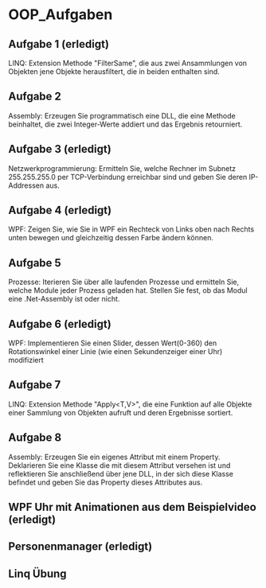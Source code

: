 # OOP_Aufgaben

## Aufgabe 1 (erledigt)
LINQ: Extension Methode "FilterSame<T>", die aus zwei Ansammlungen von Objekten jene Objekte herausfiltert, die in beiden enthalten sind.
## Aufgabe 2
Assembly:
Erzeugen Sie programmatisch eine DLL, die eine Methode beinhaltet, die zwei Integer-Werte addiert und das Ergebnis retourniert.
## Aufgabe 3 (erledigt)
Netzwerkprogrammierung:
Ermitteln Sie, welche Rechner im Subnetz 255.255.255.0 per TCP-Verbindung erreichbar sind und geben Sie deren IP-Addressen aus.
## Aufgabe 4 (erledigt)
WPF:
Zeigen Sie, wie Sie in WPF ein Rechteck von Links oben nach Rechts unten bewegen und gleichzeitig dessen Farbe ändern können.
## Aufgabe 5
Prozesse: 
Iterieren Sie über alle laufenden Prozesse und ermitteln Sie, welche Module jeder Prozess geladen hat. Stellen Sie fest, ob das Modul eine .Net-Assembly ist oder nicht.
## Aufgabe 6 (erledigt)
WPF:
Implementieren Sie einen Slider, dessen Wert(0-360) den Rotationswinkel einer Linie (wie einen Sekundenzeiger einer Uhr) modifiziert
## Aufgabe 7
LINQ:
Extension Methode "Apply<T,V>", die eine Funktion auf alle Objekte einer Sammlung von Objekten aufruft und deren Ergebnisse sortiert.
## Aufgabe 8
Assembly:
Erzeugen Sie ein eigenes Attribut mit einem Property. Deklarieren Sie eine Klasse die mit diesem Attribut versehen ist und reflektieren Sie anschließend über jene DLL, in der sich diese Klasse befindet und geben Sie das Property dieses Attributes aus.
  
## WPF Uhr mit Animationen aus dem Beispielvideo (erledigt)
## Personenmanager (erledigt)
## Linq Übung
